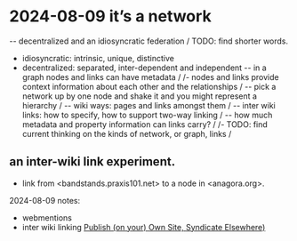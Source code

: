 # 2024-08-09 it’s a network

-- decentralized and an idiosyncratic federation /
TODO: find shorter words. 
  - idiosyncratic: intrinsic, unique, distinctive
  - decentralized: separated, inter-dependent and independent
-- in a graph nodes and links can have metadata /
/- nodes and links provide context information about each other and the relationships /
-- pick a network up by one node and shake it and you might represent a hierarchy /
-- wiki ways: pages and links amongst them /
-- inter wiki links: how to specify, how to support two-way linking /
-- how much metadata and property information can links carry? /
/- TODO: find current thinking on the kinds of network, or graph, links /

## an inter-wiki link experiment. 
- link from <bandstands.praxis101.net> to a node in <anagora.org>. 

2024-08-09 notes:
- webmentions
- inter wiki linking 
  [Publish (on your) Own Site, Syndicate Elsewhere)](https://indieweb.org/POSSE#)  
  


